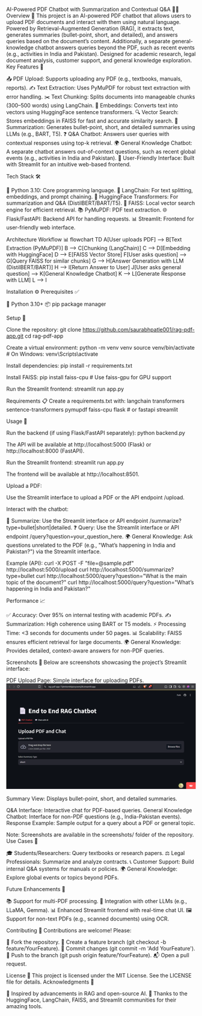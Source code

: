 AI-Powered PDF Chatbot with Summarization and Contextual Q&A 📄🤖
Overview 🌟
This project is an AI-powered PDF chatbot that allows users to upload PDF documents and interact with them using natural language. Powered by Retrieval-Augmented Generation (RAG), it extracts text, generates summaries (bullet-point, short, and detailed), and answers queries based on the document’s content. Additionally, a separate general-knowledge chatbot answers queries beyond the PDF, such as recent events (e.g., activities in India and Pakistan). Designed for academic research, legal document analysis, customer support, and general knowledge exploration.
Key Features 🔑

📤 PDF Upload: Supports uploading any PDF (e.g., textbooks, manuals, reports).
✍️ Text Extraction: Uses PyMuPDF for robust text extraction with error handling.
✂️ Text Chunking: Splits documents into manageable chunks (300–500 words) using LangChain.
🧬 Embeddings: Converts text into vectors using HuggingFace sentence transformers.
🔍 Vector Search: Stores embeddings in FAISS for fast and accurate similarity search.
📝 Summarization: Generates bullet-point, short, and detailed summaries using LLMs (e.g., BART, T5).
❓ Q&A Chatbot: Answers user queries with contextual responses using top-k retrieval.
🌍 General Knowledge Chatbot: A separate chatbot answers out-of-context questions, such as recent global events (e.g., activities in India and Pakistan).
📱 User-Friendly Interface: Built with Streamlit for an intuitive web-based frontend.

Tech Stack 🛠️

🐍 Python 3.10: Core programming language.
🔗 LangChain: For text splitting, embeddings, and prompt chaining.
🤗 HuggingFace Transformers: For summarization and Q&A (DistilBERT/BART/T5).
🔎 FAISS: Local vector search engine for efficient retrieval.
📚 PyMuPDF: PDF text extraction.
🌐 Flask/FastAPI: Backend API for handling requests.
📊 Streamlit: Frontend for user-friendly web interface.

Architecture Workflow 📊
flowchart TD
    A[User uploads PDF] --> B[Text Extraction (PyMuPDF)]
    B --> C[Chunking (LangChain)]
    C --> D[Embedding with HuggingFace]
    D --> E[FAISS Vector Store]
    F[User asks question] --> G[Query FAISS for similar chunks]
    G --> H[Answer Generation with LLM (DistilBERT/BART)]
    H --> I[Return Answer to User]
    J[User asks general question] --> K[General Knowledge Chatbot]
    K --> L[Generate Response with LLM]
    L --> I

Installation ⚙️
Prerequisites ✅

🐍 Python 3.10+
📦 pip package manager

Setup 🚀

Clone the repository:
git clone https://github.com/saurabhpatle001/rag-pdf-app.git
cd rag-pdf-app


Create a virtual environment:
python -m venv venv
source venv/bin/activate  # On Windows: venv\Scripts\activate


Install dependencies:
pip install -r requirements.txt


Install FAISS:
pip install faiss-cpu  # Use faiss-gpu for GPU support


Run the Streamlit frontend:
streamlit run app.py



Requirements 📋
Create a requirements.txt with:
langchain
transformers
sentence-transformers
pymupdf
faiss-cpu
flask  # or fastapi
streamlit

Usage 📖

Run the backend (if using Flask/FastAPI separately):
python backend.py

The API will be available at http://localhost:5000 (Flask) or http://localhost:8000 (FastAPI).

Run the Streamlit frontend:
streamlit run app.py

The frontend will be available at http://localhost:8501.

Upload a PDF:

Use the Streamlit interface to upload a PDF or the API endpoint /upload.


Interact with the chatbot:

📝 Summarize: Use the Streamlit interface or API endpoint /summarize?type=bullet|short|detailed.
❓ Query: Use the Streamlit interface or API endpoint /query?question=your_question_here.
🌍 General Knowledge: Ask questions unrelated to the PDF (e.g., "What’s happening in India and Pakistan?") via the Streamlit interface.



Example (API):
curl -X POST -F "file=@sample.pdf" http://localhost:5000/upload
curl http://localhost:5000/summarize?type=bullet
curl http://localhost:5000/query?question="What is the main topic of the document?"
curl http://localhost:5000/query?question="What’s happening in India and Pakistan?"

Performance 📈

✅ Accuracy: Over 95% on internal testing with academic PDFs.
✍️ Summarization: High coherence using BART or T5 models.
⚡ Processing Time: <3 seconds for documents under 50 pages.
📊 Scalability: FAISS ensures efficient retrieval for large documents.
🌍 General Knowledge: Provides detailed, context-aware answers for non-PDF queries.

Screenshots 📸
Below are screenshots showcasing the project’s Streamlit interface:

PDF Upload Page: Simple interface for uploading PDFs.
![PDF Upload Interface](https://raw.githubusercontent.com/saurabhpatle001/rag-pdf-app/main/screenshots/pdf_upload.png)

Summary View: Displays bullet-point, short, and detailed summaries.

Q&A Interface: Interactive chat for PDF-based queries.
General Knowledge Chatbot: Interface for non-PDF questions (e.g., India-Pakistan events).
Response Example: Sample output for a query about a PDF or general topic.

Note: Screenshots are available in the screenshots/ folder of the repository.
Use Cases 💼

🎓 Students/Researchers: Query textbooks or research papers.
⚖️ Legal Professionals: Summarize and analyze contracts.
📞 Customer Support: Build internal Q&A systems for manuals or policies.
🌍 General Knowledge: Explore global events or topics beyond PDFs.

Future Enhancements 🚧

📚 Support for multi-PDF processing.
🤖 Integration with other LLMs (e.g., LLaMA, Gemma).
📊 Enhanced Streamlit frontend with real-time chat UI.
🖼️ Support for non-text PDFs (e.g., scanned documents) using OCR.

Contributing 🤝
Contributions are welcome! Please:

🍴 Fork the repository.
🌿 Create a feature branch (git checkout -b feature/YourFeature).
💾 Commit changes (git commit -m 'Add YourFeature').
🚀 Push to the branch (git push origin feature/YourFeature).
📬 Open a pull request.

License 📜
This project is licensed under the MIT License. See the LICENSE file for details.
Acknowledgments 🙏

🌟 Inspired by advancements in RAG and open-source AI.
🤗 Thanks to the HuggingFace, LangChain, FAISS, and Streamlit communities for their amazing tools.

